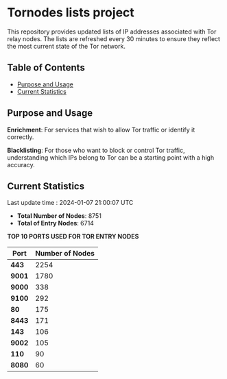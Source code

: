 # Tornodes lists project

This repository provides updated lists of IP addresses associated with Tor relay nodes. The lists are refreshed every 30 minutes to ensure they reflect the most current state of the Tor network.

## Table of Contents

- [Purpose and Usage](#purpose-and-usage)
- [Current Statistics](#current-statistics)


## Purpose and Usage

**Enrichment**: For services that wish to allow Tor traffic or identify it correctly.

**Blacklisting**: For those who want to block or control Tor traffic, understanding which IPs belong to Tor can be a starting point with a high accuracy.

## Current Statistics

Last update time : 2024-01-07 21:00:07 UTC

- **Total Number of Nodes**: 8751
- **Total of Entry Nodes**: 6714

**TOP 10 PORTS USED FOR TOR ENTRY NODES**

| **Port** | **Number of Nodes** |
|------|-----------------|
| **443**   | 2254  |
| **9001**   | 1780  |
| **9000**   | 338  |
| **9100**   | 292  |
| **80**   | 175  |
| **8443**   | 171  |
| **143**   | 106  |
| **9002**   | 105  |
| **110**   | 90  |
| **8080**   | 60  |

